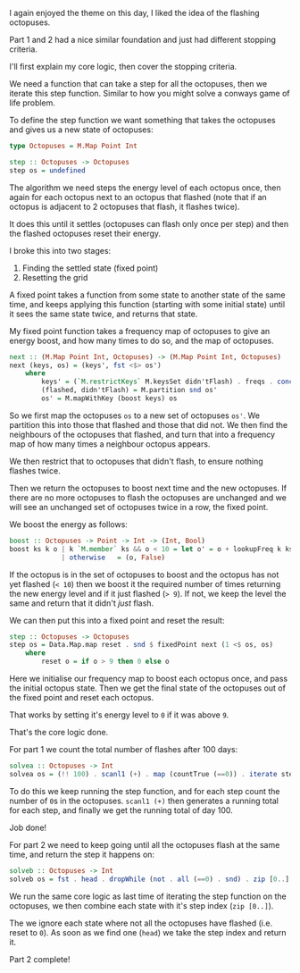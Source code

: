 I again enjoyed the theme on this day, I liked the idea of the flashing octopuses.

Part 1 and 2 had a nice similar foundation and just had different stopping criteria.

I'll first explain my core logic, then cover the stopping criteria.

We need a function that can take a step for all the octopuses, then we iterate this step function.
Similar to how you might solve a conways game of life problem.

To define the step function we want something that takes the octopuses and gives us a new state of octopuses:

```haskell
type Octopuses = M.Map Point Int

step :: Octopuses -> Octopuses
step os = undefined
```

The algorithm we need steps the energy level of each octopus once,
then again for each octopus next to an octopus that flashed (note that if an
octopus is adjacent to 2 octopuses that flash, it flashes twice).

It does this until it settles (octopuses can flash only once per step)
and then the flashed octopuses reset their energy.

I broke this into two stages:

1. Finding the settled state (fixed point)
1. Resetting the grid

A fixed point takes a function from some state to another state of the same time,
and keeps applying this function (starting with some initial state) until it sees the same state twice,
and returns that state.

My fixed point function takes a frequency map of octopuses to give an energy boost, and how many times to do so, and the map of octopuses.

```haskell
next :: (M.Map Point Int, Octopuses) -> (M.Map Point Int, Octopuses)
next (keys, os) = (keys', fst <$> os')
    where
        keys' = (`M.restrictKeys` M.keysSet didn'tFlash) . freqs . concatMap allNeighbours . M.keys $ flashed
        (flashed, didn'tFlash) = M.partition snd os'
        os' = M.mapWithKey (boost keys) os
```

So we first map the octopuses `os` to a new set of octopuses `os'`.
We partition this into those that flashed and those that did not.
We then find the neighbours of the octopuses that flashed,
and turn that into a frequency map of how many times a neighbour octopus appears.

We then restrict that to octopuses that didn't flash, to ensure nothing flashes twice.

Then we return the octopuses to boost next time and the new octopuses.
If there are no more octopuses to flash the octopuses are unchanged and we will see an unchanged set of octopuses twice in a row, the fixed point.

We boost the energy as follows:

```haskell
boost :: Octopuses -> Point -> Int -> (Int, Bool)
boost ks k o | k `M.member` ks && o < 10 = let o' = o + lookupFreq k ks in (o', o' > 9)
             | otherwise   = (o, False)
```

If the octopus is in the set of octopuses to boost and the octopus has not yet flashed (`< 10`) then we boost it the required number of times
returning the new energy level and if it just flashed (`> 9`).
If not, we keep the level the same and return that it didn't _just_ flash.

We can then put this into a fixed point and reset the result:

```haskell
step :: Octopuses -> Octopuses
step os = Data.Map.map reset . snd $ fixedPoint next (1 <$ os, os)
    where
        reset o = if o > 9 then 0 else o
```

Here we initialise our frequency map to boost each octopus once, and pass the initial octopus state.
Then we get the final state of the octopuses out of the fixed point and reset each octopus.

That works by setting it's energy level to `0` if it was above `9`.

That's the core logic done.

For part 1 we count the total number of flashes after 100 days:

```haskell
solvea :: Octopuses -> Int
solvea os = (!! 100) . scanl1 (+) . map (countTrue (==0)) . iterate step $ os
```

To do this we keep running the step function, and for each step count the number of `0`s in the octopuses.
`scanl1 (+)` then generates a running total for each step, and finally we get the running total of day 100.

Job done!

For part 2 we need to keep going until all the octopuses flash at the same time, and return the step it happens on:

```haskell
solveb :: Octopuses -> Int
solveb os = fst . head . dropWhile (not . all (==0) . snd) . zip [0..] . iterate step $ os
```

We run the same core logic as last time of iterating the step function on the octopuses,
we then combine each state with it's step index (`zip [0..]`).

The we ignore each state where not all the octopuses have flashed (i.e. reset to `0`).
As soon as we find one (`head`) we take the step index and return it.

Part 2 complete!
